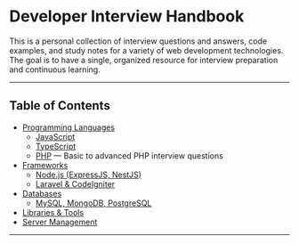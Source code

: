 # Developer Interview Handbook

This is a personal collection of interview questions and answers, code examples, and study notes for a variety of web development technologies. The goal is to have a single, organized resource for interview preparation and continuous learning.

---

## Table of Contents

- [Programming Languages](#programming-languages)
  - [JavaScript](#javascript)
  - [TypeScript](#typescript)
  - [PHP](Languages/PHP/README.md) — Basic to advanced PHP interview questions
- [Frameworks](#frameworks)
  - [Node.js (ExpressJS, NestJS)](#nodejs)
  - [Laravel & CodeIgniter](#laravel--codeigniter)
- [Databases](#databases)
  - [MySQL, MongoDB, PostgreSQL](#databases)
- [Libraries & Tools](#libraries--tools)
- [Server Management](#server-management)

---

